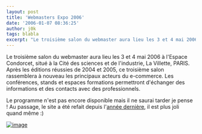 ```yaml
---
layout: post
title: 'Webmasters Expo 2006'
date: '2006-01-07 08:36:25'
author: j0k
tags: blabla
excerpt: "Le troisième salon du webmaster aura lieu les 3 et 4 mai 2006 à l'Espace Condorcet, situé à la Cité des sciences et de l'industrie, La Villette, PARIS.     \nAprès les éditions réussies de 2004 et 2005, ce troisième salon rassemblera à nouveau les principaux acteurs du e-commerce. Les conférences, stands et espaces formations permettront d'échanger des      …"
---
```


Le troisième salon du webmaster aura lieu les 3 et 4 mai 2006 à l'Espace Condorcet, situé à la Cité des sciences et de l'industrie, La Villette, PARIS.
Après les éditions réussies de 2004 et 2005, ce troisième salon rassemblera à nouveau les principaux acteurs du e-commerce. Les conférences, stands et espaces formations permettront d'échanger des informations et des contacts avec des professionnels.

Le programme n'est pas encore disponible mais il ne saurai tarder je pense !   Au passage, le site a été refait depuis l'[année dernière](http://www.j0k3r.net/news-webmasters-expo-les-17-et-18-mai-428.html), il est plus joli quand même :)

 [![image](http://webmasters-expo.com/images/banners/468x60_WME_4.2.gif)](http://www.webmasters-expo.com/)
